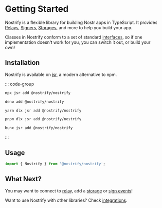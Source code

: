 # Getting Started

Nostrify is a flexible library for building Nostr apps in TypeScript.
It provides [Relays](/relay/), [Signers](/sign/), [Storages](/store/), and more to help you build your app.

Classes in Nostrify conform to a set of standard [interfaces](https://jsr.io/@nostrify/nostrify/doc), so if one implementation doesn't work for you, you can switch it out, or build your own!

## Installation

Nostrify is available on [jsr](https://jsr.io/@nostrify/nostrify), a modern alternative to npm.

::: code-group
```sh [npm]
npx jsr add @nostrify/nostrify
```
```sh [Deno]
deno add @nostrify/nostrify
```
```sh [yarn]
yarn dlx jsr add @nostrify/nostrify
```
```sh [pnpm]
pnpm dlx jsr add @nostrify/nostrify
```
```sh [Bun]
bunx jsr add @nostrify/nostrify
```
:::

## Usage

```ts
import { Nostrify } from '@nostrify/nostrify';
```

## What Next?

You may want to connect to [relay](/relay/), add a [storage](/store/) or [sign events](/sign/)!

Want to use Nostrify with other libraries? Check [integrations](/integrations/).